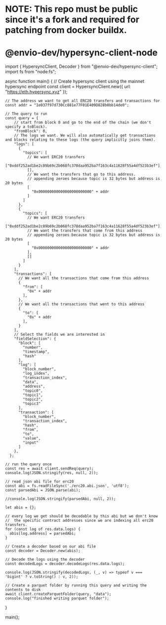 
# NOTE: This repo must be public since it's a fork and required for patching from docker buildx.

# @envio-dev/hypersync-client-node
import { HypersyncClient, Decoder } from "@envio-dev/hypersync-client";
import fs from "node:fs";

async function main() {
    // Create hypersync client using the mainnet hypersync endpoint
    const client = HypersyncClient.new({
        url: "https://eth.hypersync.xyz"
    });

    // The address we want to get all ERC20 transfers and transactions for
    const addr = "1e037f97d730Cc881e77F01E409D828b0bb14de0";

    // The query to run
    const query = {
        // start from block 0 and go to the end of the chain (we don't specify a toBlock).
        "fromBlock": 0,
        // The logs we want. We will also automatically get transactions and blocks relating to these logs (the query implicitly joins them).
        "logs": [
          {
            "topics": [
              // We want ERC20 transfers
              ["0xddf252ad1be2c89b69c2b068fc378daa952ba7f163c4a11628f55a4df523b3ef"],
              [],
              // We want the transfers that go to this address.
              // appending zeroes because topic is 32 bytes but address is 20 bytes
              [
                "0x000000000000000000000000" + addr
              ]
            ]
          },
          {
            "topics": [
              // We want ERC20 transfers
              ["0xddf252ad1be2c89b69c2b068fc378daa952ba7f163c4a11628f55a4df523b3ef"],
              // We want the transfers that come from this address
              // appending zeroes because topic is 32 bytes but address is 20 bytes
              [
                "0x000000000000000000000000" + addr
              ],
              []
            ]
          }
        ],
        "transactions": [
          // We want all the transactions that come from this address
          {
            "from": [
              "0x" + addr
            ],
          },
          // We want all the transactions that went to this address
          {
            "to": [
              "0x" + addr
            ],
          }
        ],
        // Select the fields we are interested in
        "fieldSelection": {
          "block": [
            "number",
            "timestamp",
            "hash"
          ],
          "log": [
            "block_number",
            "log_index",
            "transaction_index",
            "data",
            "address",
            "topic0",
            "topic1",
            "topic2",
            "topic3"
          ],
          "transaction": [
            "block_number",
            "transaction_index",
            "hash",
            "from",
            "to",
            "value",
            "input"
          ]
        },
      };

    // run the query once
    const res = await client.sendReq(query);
    console.log(JSON.stringify(res, null, 2));

    // read json abi file for erc20
    const abi = fs.readFileSync('./erc20.abi.json', 'utf8');
    const parsedAbi = JSON.parse(abi);

    //console.log(JSON.stringify(parsedAbi, null, 2));

    let abis = {};

    // every log we get should be decodable by this abi but we don't know
    //  the specific contract addresses since we are indexing all erc20 transfers.
    for (const log of res.data.logs) {
      abis[log.address] = parsedAbi;
    }

    // Create a decoder based on our abi file
    const decoder = Decoder.new(abis);

    // Decode the logs using the decoder
    const decodedLogs = decoder.decodeLogs(res.data.logs);

    console.log(JSON.stringify(decodedLogs, (_, v) => typeof v === 'bigint' ? v.toString() : v, 2));

    // Create a parquet folder by running this query and writing the contents to disk
    await client.createParquetFolder(query, "data");
    console.log("finished writing parquet folder");
}

main();
